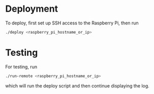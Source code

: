 # Deployment

To deploy, first set up SSH access to the Raspberry Pi, then run

```bash
./deploy <raspberry_pi_hostname_or_ip>
```

# Testing

For testing, run

```bash
./run-remote <raspberry_pi_hostname_or_ip>
```

which will run the deploy script and then continue displaying the log.

